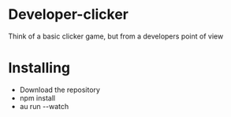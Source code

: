 # Developer-clicker
Think of a basic clicker game, but from a developers point of view

# Installing
- Download the repository
- npm install
- au run --watch
